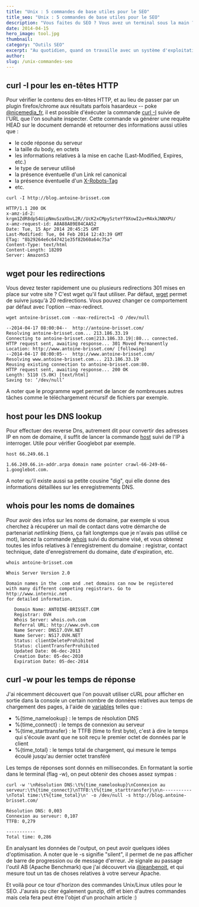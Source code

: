 ```yaml
---
title: "Unix : 5 commandes de base utiles pour le SEO"
title_seo: "Unix : 5 commandes de base utiles pour le SEO"
description: "Vous faites du SEO ? Vous avez un terminal sous la main ? Découvrez 5 commandes Unix/Linux pratiques pour vous assister au quotidien !"
date: 2014-04-15
hero_image: tool.jpg
thumbnail:
category: "Outils SEO"
excerpt: "Au quotidien, quand on travaille avec un système d'exploitation comme OS X ou Linux, il est pratique de pouvoir lancer certaines commandes dans le shell pour manipuler des fichiers, obtenir des informations sur des pages web, mesurer des temps de réponses, etc. Certaines commandes peuvent avoir un véritable intérêt pour le SEO. J'en donne ici 5 parmi mes favorites."
author:
slug: /unix-commandes-seo
---
```


## curl -I pour les en-têtes HTTP

Pour vérifier le contenu des en-têtes HTTP, et au lieu de passer par un plugin firefox/chrome aux résultats parfois hasardeux -- poke [@nicemedia_fr](https://twitter.com/nicemedia_fr), il est possible d'éxécuter la commande [curl -I](http://curl.haxx.se/docs/manpage.html#-I) suivie de l'URL que l'on souhaite inspecter. Cette commande va générer une requête HEAD sur le document demandé et retourner des informations aussi utiles que :

* le code réponse du serveur
* la taille du body, en octets
* les informations relatives à la mise en cache (Last-Modified, Expires, etc.)
* le type de serveur utilisé
* la présence éventuelle d'un Link rel canonical
* la présence éventuelle d'un [X-Robots-Tag](http://www.antoine-brisset.com/blog/noindex-nginx/)
* etc.

``` console
curl -I http://blog.antoine-brisset.com

HTTP/1.1 200 OK
x-amz-id-2: krgm1ZdR8dp54UipNmuSzaXbvL2R//UcK2xCMpySzteYf9XowI2u+M4xkJNNXPU/
x-amz-request-id: A8A88A89E04CAA52
Date: Tue, 15 Apr 2014 20:45:25 GMT
Last-Modified: Tue, 04 Feb 2014 12:43:39 GMT
ETag: "8b29264e6c647421e35f82b60a64c75a"
Content-Type: text/html
Content-Length: 18209
Server: AmazonS3

```

## wget pour les redirections

Vous devez tester rapidement une ou plusieurs redirections 301 mises en place sur votre site ? C'est wget qu'il faut utiliser. Par défaut, [wget](http://www.gnu.org/software/wget/manual/html_node/HTTP-Options.html) permet de suivre jusqu'à 20 redirections. Vous pouvez changer ce comportement par défaut avec l'option --max-redirect.

``` console
wget antoine-brisset.com --max-redirect=1 -O /dev/null

--2014-04-17 08:00:04--  http://antoine-brisset.com/
Resolving antoine-brisset.com... 213.186.33.19
Connecting to antoine-brisset.com|213.186.33.19|:80... connected.
HTTP request sent, awaiting response... 301 Moved Permanently
Location: http://www.antoine-brisset.com/ [following]
--2014-04-17 08:00:05--  http://www.antoine-brisset.com/
Resolving www.antoine-brisset.com... 213.186.33.19
Reusing existing connection to antoine-brisset.com:80.
HTTP request sent, awaiting response... 200 OK
Length: 5110 (5.0K) [text/html]
Saving to: ‘/dev/null’
```

A noter que le programme wget permet de lancer de nombreuses autres tâches comme le téléchargement récursif de fichiers par exemple.

## host pour les DNS lookup

Pour effectuer des reverse Dns, autrement dit pour convertir des adresses IP en nom de domaine, il suffit de lancer la commande [host](http://linux.about.com/library/cmd/blcmdl1_host.htm) suivi de l'IP à interroger. Utile pour vérifier Googlebot par exemple.

``` console
host 66.249.66.1

1.66.249.66.in-addr.arpa domain name pointer crawl-66-249-66-1.googlebot.com.
```

A noter qu'il existe aussi sa petite cousine "dig", qui elle donne des informations détaillées sur les enregistrements DNS.

## whois pour les noms de domaines

Pour avoir des infos sur les noms de domaine, par exemple si vous cherchez à récupérer un mail de contact dans votre démarche de partenariat *netlinking* (tiens, ça fait longtemps que je n'avais pas utilisé ce mot), lancez la commande [whois](http://linux.die.net/man/1/whois) suivi du domaine visé, et vous obtenez toutes les infos relatives à l'enregistrement du domaine : registrar, contact technique, date d'enregistrement du domaine, date d'expiration, etc.

``` console
whois antoine-brisset.com

Whois Server Version 2.0

Domain names in the .com and .net domains can now be registered
with many different competing registrars. Go to http://www.internic.net
for detailed information.

   Domain Name: ANTOINE-BRISSET.COM
   Registrar: OVH
   Whois Server: whois.ovh.com
   Referral URL: http://www.ovh.com
   Name Server: DNS17.OVH.NET
   Name Server: NS17.OVH.NET
   Status: clientDeleteProhibited
   Status: clientTransferProhibited
   Updated Date: 06-dec-2013
   Creation Date: 05-dec-2010
   Expiration Date: 05-dec-2014
```

## curl -w pour les temps de réponse

J'ai récemment découvert que l'on pouvait utiliser cURL pour afficher en sortie dans la console un certain nombre de données relatives aux temps de chargement des pages, à l'aide de [variables](http://curl.haxx.se/docs/manpage.html#-w) telles que :

- %{time_namelookup} : le temps de résolution DNS
- %{time_connect} : le temps de connexion au serveur
- %{time_starttransfer} : le TTFB (time to first byte), c'est à dire le temps qui s'écoule avant que ne soit reçu le premier octet de données par le client
- %{time_total} : le temps total de chargement, qui mesure le temps écoulé jusqu'au dernier octet transféré

Les temps de réponses sont donnés en millisecondes. En formatant la sortie dans le terminal (flag -w), on peut obtenir des choses assez sympas :

``` console
curl -w '\nRésolution DNS:\t%{time_namelookup}\nConnexion au serveur:\t%{time_connect}\nTTFB:\t%{time_starttransfer}\n\n-----------\nTotal time:\t%{time_total}\n' -o /dev/null -s http://blog.antoine-brisset.com/

Résolution DNS: 0,003
Connexion au serveur: 0,107
TTFB: 0,279

-----------
Total time: 0,286
```

En analysant les données de l'output, on peut avoir quelques idées d'optimisation. A noter que le -s signifie "silent", il permet de ne pas afficher de barre de progression ou de message d'erreur. Je signale au passage l'outil AB (Apache Benchmark) que j'ai découvert via [@jeanbenoit](https://twitter.com/jeanbenoit), et qui mesure tout un tas de choses relatives à votre serveur Apache.


Et voilà pour ce tour d'horizon des commandes Unix/Linux utiles pour le SEO. J'aurais pu citer également gunzip, diff et bien d'autres commandes mais cela fera peut être l'objet d'un prochain article :)
